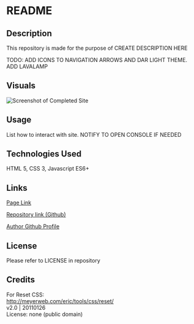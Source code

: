 # README

## Description

This repository is made for the purpose of CREATE DESCRIPTION HERE

TODO: ADD ICONS TO NAVIGATION ARROWS AND DAR LIGHT THEME.  ADD LAVALAMP

## Visuals

![Screenshot of Completed Site]()

## Usage

List how to interact with site.  NOTIFY TO OPEN CONSOLE IF NEEDED

## Technologies Used

HTML 5, CSS 3, Javascript ES6+

## Links

[Page Link]()

[Repository link (Github)]()

[Author Github Profile](https://github.com/jtschams)

## License

Please refer to LICENSE in repository

## Credits

For Reset CSS: \
http://meyerweb.com/eric/tools/css/reset/ \
v2.0 | 20110126 \
License: none (public domain)
